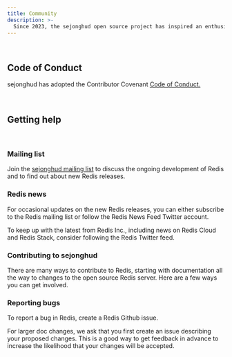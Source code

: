 ```yaml
---
title: Community
description: >-
  Since 2023, the sejonghud open source project has inspired an enthusiastic and active community of users and contributors. We continue to be committed to fostering an open, welcoming, diverse, inclusive, and healthy community.
---
```


<br>

## Code of Conduct

sejonghud has adopted the Contributor Covenant [Code of Conduct.](https://github.com/ehrmantraut5/sejonghud)

<br>

## Getting help
<br>

### Mailing list

Join the [sejonghud mailing list](https://groups.google.com/g/sejonghud) to discuss the ongoing development of Redis and to find out about new Redis releases.

### Redis news

For occasional updates on the new Redis releases, you can either subscribe to the Redis mailing list or follow the Redis News Feed Twitter account.

To keep up with the latest from Redis Inc., including news on Redis Cloud and Redis Stack, consider following the Redis Twitter feed.

### Contributing to sejonghud

There are many ways to contribute to Redis, starting with documentation all the way to changes to the open source Redis server. Here are a few ways you can get involved.

### Reporting bugs

To report a bug in Redis, create a Redis Github issue.

For larger doc changes, we ask that you first create an issue describing your proposed changes. This is a good way to get feedback in advance to increase the likelihood that your changes will be accepted.